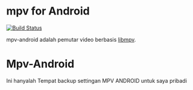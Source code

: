 # mpv for Android

[![Build Status](https://github.com/mpv-android/mpv-android/actions/workflows/build.yml/badge.svg?branch=master)](https://github.com/mpv-android/mpv-android/actions/workflows/build.yml)

mpv-android adalah pemutar video berbasis [libmpv](https://github.com/mpv-player/mpv).


# Mpv-Android
Ini hanyalah 
Tempat backup settingan MPV ANDROID untuk saya pribadi
